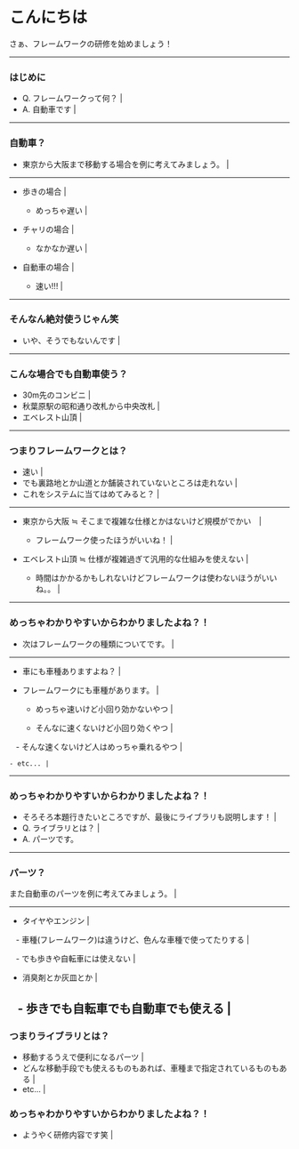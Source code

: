 # こんにちは

さぁ、フレームワークの研修を始めましょう！

---

### はじめに

- Q. フレームワークって何？ |
- A. 自動車です |

---

### 自動車？

- 東京から大阪まで移動する場合を例に考えてみましょう。 |

---

- 歩きの場合 |

    - めっちゃ遅い |

- チャリの場合 |

    - なかなか遅い |

- 自動車の場合 |

    - 速い!!! |

---

### そんなん絶対使うじゃん笑

- いや、そうでもないんです |

---

### こんな場合でも自動車使う？

- 30m先のコンビニ |
- 秋葉原駅の昭和通り改札から中央改札 |
- エベレスト山頂 |

---

### つまりフレームワークとは？

- 速い |
- でも裏路地とか山道とか舗装されていないところは走れない |
- これをシステムに当てはめてみると？ |

---

- 東京から大阪 ≒ そこまで複雑な仕様とかはないけど規模がでかい　|

    - フレームワーク使ったほうがいいね！ |

- エベレスト山頂 ≒ 仕様が複雑過ぎて汎用的な仕組みを使えない |

    - 時間はかかるかもしれないけどフレームワークは使わないほうがいいね。。 |

---

### めっちゃわかりやすいからわかりましたよね？！

- 次はフレームワークの種類についてです。 |

---

- 車にも車種ありますよね？ |

- フレームワークにも車種があります。 |

    - めっちゃ速いけど小回り効かないやつ |

    - そんなに速くないけど小回り効くやつ |

    - そんな速くないけど人はめっちゃ乗れるやつ |

    - etc... |

---

### めっちゃわかりやすいからわかりましたよね？！

- そろそろ本題行きたいところですが、最後にライブラリも説明します！ |
- Q. ライブラリとは？ |
- A. パーツです。

---

### パーツ？

また自動車のパーツを例に考えてみましょう。 |

---

- タイヤやエンジン |

    - 車種(フレームワーク)は違うけど、色んな車種で使ってたりする |

    - でも歩きや自転車には使えない |

- 消臭剤とか灰皿とか |

    - 歩きでも自転車でも自動車でも使える |
    
---

### つまりライブラリとは？

- 移動するうえで便利になるパーツ |
- どんな移動手段でも使えるものもあれば、車種まで指定されているものもある |
- etc... |


### めっちゃわかりやすいからわかりましたよね？！

- ようやく研修内容です笑 |
